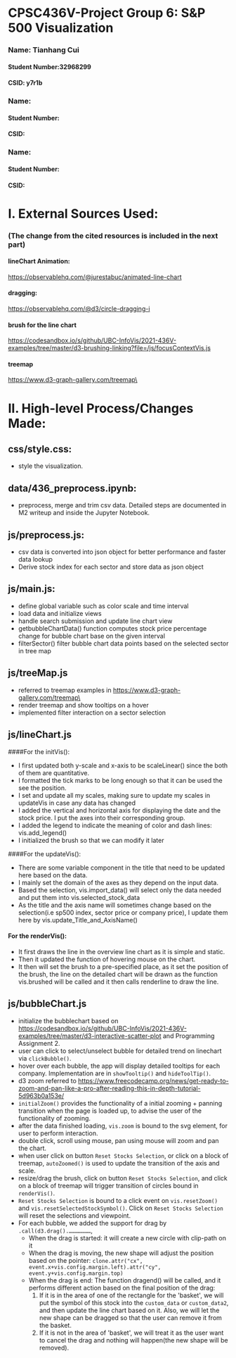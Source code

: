 # CPSC436V-Project Group 6: S&P 500 Visualization

### Name: Tianhang Cui
#### Student Number:32968299
#### CSID: y7r1b
  
### Name: 
#### Student Number:
#### CSID: 
  
### Name: 
#### Student Number:
#### CSID: 

# I. External Sources Used:
### (The change from the cited resources is included in the next part)
#### lineChart Animation:
https://observablehq.com/@jurestabuc/animated-line-chart
#### dragging:
https://observablehq.com/@d3/circle-dragging-i
#### brush for the line chart
https://codesandbox.io/s/github/UBC-InfoVis/2021-436V-examples/tree/master/d3-brushing-linking?file=/js/focusContextVis.js
#### treemap
https://www.d3-graph-gallery.com/treemap\

# II. High-level Process/Changes Made:
css/style.css:
-
- style the visualization.

data/436_preprocess.ipynb:
-
- preprocess, merge and trim csv data. Detailed steps are documented in M2 writeup and inside the Jupyter Notebook.

js/preprocess.js:
-
- csv data is converted into json object for better performance and faster data lookup
- Derive stock index for each sector and store data as json object


js/main.js:
-
- define global variable such as color scale and time interval
- load data and initialize views
- handle search submission and update line chart view
- getbubbleChartData() function computes stock price percentage change for bubble chart base on the given interval
- filterSector() filter bubble chart data points based on the selected sector in tree map

js/treeMap.js
- 
- referred to treemap examples in https://www.d3-graph-gallery.com/treemap\
- render treemap and show tooltips on a hover
- implemented filter interaction on a sector selection

js/lineChart.js
- 
####For the initVis():
- I first updated both y-scale and x-axis to be scaleLinear() since the both of them are quantitative.   
- I formatted the tick marks to be long enough so that it can be used the see the position.
- I set and update all my scales, making sure to update my scales in updateVis in case any data has changed
- I added the vertical and horizontal axis for displaying the date and the stock price. I put the axes into their corresponding group.
- I added the legend to indicate the meaning of color and dash lines: vis.add_legend()
- I initialized the brush so that we can modify it later

####For the updateVis():
- There are some variable component in the title that need to be updated here based on the data.
- I mainly set the domain of the axes as they depend on the input data.
- Based the selection, vis.import_data() will select only the data needed and put them into vis.selected_stock_data
- As the title and the axis name will sometimes change based on the selection(i.e sp500 index, sector price or company price), I update them here by vis.update_Title_and_AxisName()
####  For the renderVis():
- It first draws the line in the overview line chart as it is simple and static.
- Then it updated the function of hovering mouse on the chart.
- It then will set the brush to a pre-specified place, as it set the position of the brush, the line on the detailed chart will be drawn as the 
function vis.brushed will be called and it then calls renderline to draw the line.

js/bubbleChart.js
-
- initialize the bubblechart based on https://codesandbox.io/s/github/UBC-InfoVis/2021-436V-examples/tree/master/d3-interactive-scatter-plot and Programming Assignment 2.
- user can click to select/unselect bubble for detailed trend on linechart via `clickBubble()`.
- hover over each bubble, the app will display detailed tooltips for each company. Implementation are in `showTooltip()` and `hideToolTip()`.
- d3 zoom referred to https://www.freecodecamp.org/news/get-ready-to-zoom-and-pan-like-a-pro-after-reading-this-in-depth-tutorial-5d963b0a153e/
- `initialZoom()` provides the functionality of a initial zooming + panning transition when the page is loaded up, to advise the user of the functionality of zooming.
- after the data finished loading, `vis.zoom` is bound to the svg element, for user to perform interaction.
- double click, scroll using mouse, pan using mouse will zoom and pan the chart. 
- when user click on button `Reset Stocks Selection`, or click on a block of treemap, `autoZoomed()` is used to update the transition of the axis and scale.
- resize/drag the brush, click on button `Reset Stocks Selection`, and click on a block of treemap will trigger transition of circles bound in `renderVis()`.
- `Reset Stocks Selection` is bound to a click event on `vis.resetZoom()` and `vis.resetSelectedStockSymbol()`. Click on `Reset Stocks Selection` will reset the selections and viewpoint.
- For each bubble, we added the support for drag by `.call(d3.drag().…………………`,   
  - When the drag is started: it will create a new circle with clip-path on it  
  - When the drag is moving, the new shape will adjust the position based on the pointer: `clone.attr("cx", event.x+vis.config.margin.left).attr("cy", event.y+vis.config.margin.top)`  
  - When the drag is end: The function dragend() will be called, and it performs different action based on the final position of the drag:
    1. If it is in the area of one of the rectangle for the 'basket', we will put the symbol of this stock into the `custom_data` or `custom_data2`, and then update the line chart based on it. Also, we will let the new shape can be dragged so that the user can remove it from the basket.  
    2. If it is not in the area of 'basket', we will treat it as the user want to cancel the drag and nothing will happen(the new shape will be removed).